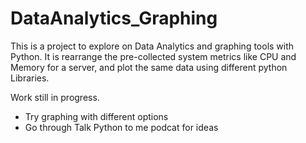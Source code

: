 # DataAnalytics_Graphing
This is a project to explore on Data Analytics and graphing tools with Python.
It is rearrange the pre-collected system metrics like CPU and Memory for a server, and plot the same data using different python Libraries.

Work still in progress.
- Try graphing with different options
- Go through Talk Python to me podcat for ideas
